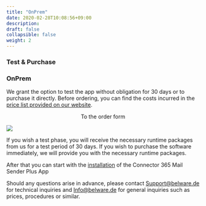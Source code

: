 ```yaml
---
title: "OnPrem"
date: 2020-02-28T10:08:56+09:00
description: 
draft: false
collapsible: false
weight: 2
---
```

### Test & Purchase

### OnPrem

We grant the option to test the app without obligation for 30 days or to purchase it directly.
Before ordering, you can find the costs incurred in the [price list provided on our website](https://www.belware.de/preise?lang=en).

<p style="text-align: center;">
To the order form
</p>

[<img src="/images/apps/Forms_plus.png">](https://forms.office.com/Pages/ResponsePage.aspx?id=wbg8p1B5wk60E37fEWJ6gK10RbLPyuxOs2bKXXZxm8JUM0tNOEJVMlIxUkpOQzJTN0owME5OV0wwNy4u)

If you wish a test phase, you will receive the necessary runtime packages from us for a test period of 30 days.
If you wish to purchase the software immediately, we will provide you with the necessary runtime packages.

After that you can start with the [installation](/en-us/apps/mail-sender-plus/first-steps/installation/) of the Connector 365 Mail Sender Plus App

Should any questions arise in advance, please contact Support@belware.de for technical inquiries and Info@belware.de for general inquiries such as prices, procedures or similar.





